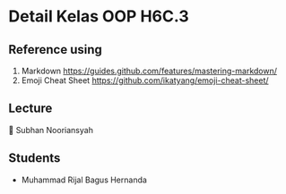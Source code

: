# Detail Kelas OOP H6C.3

## Reference using
1. Markdown https://guides.github.com/features/mastering-markdown/
2. Emoji Cheat Sheet https://github.com/ikatyang/emoji-cheat-sheet/

## Lecture
:star_struck: Subhan Nooriansyah

## Students
- Muhammad Rijal Bagus Hernanda
